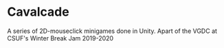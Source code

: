 # Cavalcade
A series of 2D-mouseclick minigames done in Unity. Apart of the VGDC at CSUF's Winter Break Jam 2019-2020
